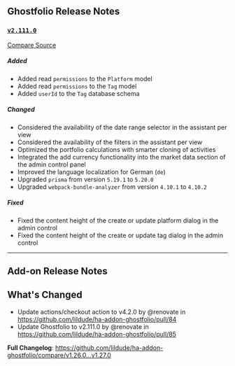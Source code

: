 ## Ghostfolio Release Notes

### [`v2.111.0`](https://redirect.github.com/ghostfolio/ghostfolio/blob/HEAD/CHANGELOG.md#21110---2024-09-28)

[Compare Source](https://redirect.github.com/ghostfolio/ghostfolio/compare/2.110.0...2.111.0)

##### Added

-   Added read `permissions` to the `Platform` model
-   Added read `permissions` to the `Tag` model
-   Added `userId` to the `Tag` database schema

##### Changed

-   Considered the availability of the date range selector in the assistant per view
-   Considered the availability of the filters in the assistant per view
-   Optimized the portfolio calculations with smarter cloning of activities
-   Integrated the add currency functionality into the market data section of the admin control panel
-   Improved the language localization for German (`de`)
-   Upgraded `prisma` from version `5.19.1` to `5.20.0`
-   Upgraded `webpack-bundle-analyzer` from version `4.10.1` to `4.10.2`

##### Fixed

-   Fixed the content height of the create or update platform dialog in the admin control
-   Fixed the content height of the create or update tag dialog in the admin control

---

## Add-on Release Notes




## What's Changed
* Update actions/checkout action to v4.2.0 by @renovate in https://github.com/lildude/ha-addon-ghostfolio/pull/84
* Update Ghostfolio to v2.111.0 by @renovate in https://github.com/lildude/ha-addon-ghostfolio/pull/85


**Full Changelog**: https://github.com/lildude/ha-addon-ghostfolio/compare/v1.26.0...v1.27.0
